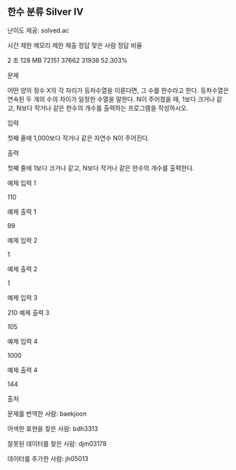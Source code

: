 ## 한수 분류 Silver IV

난이도 제공: solved.ac

시간 제한	메모리 제한	제출	정답	맞은 사람	정답 비율

2 초	128 MB	72151	37662	31936	52.303%

문제

어떤 양의 정수 X의 각 자리가 등차수열을 이룬다면, 그 수를 한수라고 한다. 등차수열은 연속된 두 개의 수의 차이가 일정한 수열을 말한다. N이 주어졌을 때, 1보다 크거나 같고, N보다 작거나 같은 한수의 개수를 출력하는 프로그램을 작성하시오.

입력

첫째 줄에 1,000보다 작거나 같은 자연수 N이 주어진다.

출력

첫째 줄에 1보다 크거나 같고, N보다 작거나 같은 한수의 개수를 출력한다.

예제 입력 1

110

예제 출력 1

99

예제 입력 2

1

예제 출력 2

1

예제 입력 3

210
예제 출력 3

105

예제 입력 4

1000

예제 출력 4

144

출처

문제를 번역한 사람: baekjoon

어색한 표현을 찾은 사람: bdh3313

잘못된 데이터를 찾은 사람: djm03178

데이터를 추가한 사람: jh05013
